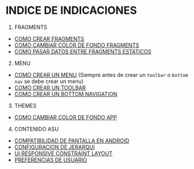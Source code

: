 # INDICE DE INDICACIONES

1. FRAGMENTS
- [COMO CREAR FRAGMENTS](/Fragments.md)
- [COMO CAMBIAR COLOR DE FONDO FRAGMENTS](/backgroudFragment.md)
- [COMO PASAR DATOS ENTRE FRAGMENTS ESTATICOS](/staticFragments.md)

2. MENU
- [COMO CREAR UN MENU](/menu.md) (Siempre antes de crear un `toolbar` o `bottom nav` se debe crear un menu)
- [COMO CREAR UN TOOLBAR](/toolbar.md)
- [COMO CREAR UN BOTTOM NAVIGATION](/bottomNav.md)

3. THEMES
- [COMO CAMBIAR COLOR DE FONDO APP](/appTheme.md)

4. CONTENIDO ASU
- [COMPATIBILIDAD DE PANTALLA EN ANDROID](/ASUDisplay.md)
- [CONFIGURACION DE JERARQUI](/ASUConfiguracion.md)
- [UI RESPONSIVE CONSTRAINT LAYOUT](/ASUUIRESPONSIVE.md)
- [PREFERENCIAS DE USUARIO](/ASUPreferenciasUsuarios.md)